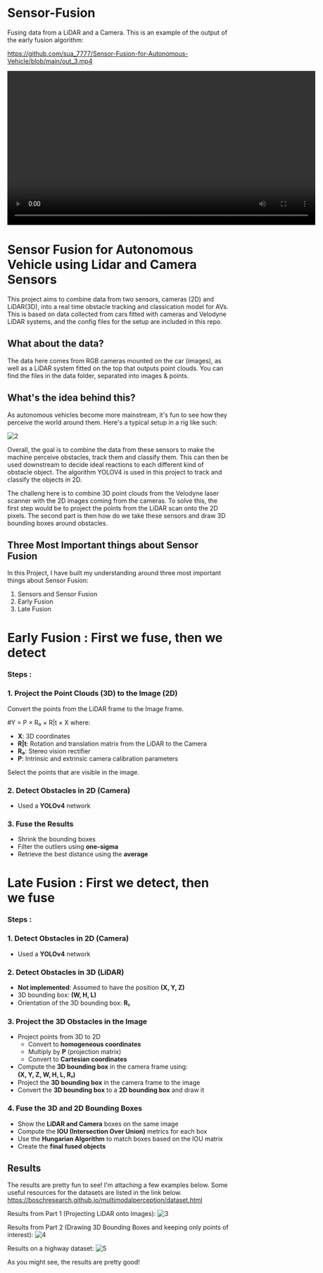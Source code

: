 # Sensor-Fusion
Fusing data from a LiDAR and a Camera. This is an example of the output of the early fusion algorithm:

https://github.com/sua_7777/Sensor-Fusion-for-Autonomous-Vehicle/blob/main/out_3.mp4

<video width="700" controls>
  <source src="Desktop/LidarFusion/videos/out_3.mp4" type="video/mp4">
</video>

# Sensor Fusion for Autonomous Vehicle using Lidar and Camera Sensors

This project aims to combine data from two sensors, cameras (2D) and LiDAR(3D), into a real time obstacle tracking and classication model for AVs. This is based on data collected from cars fitted with cameras and Velodyne LiDAR systems, and the config files for the setup are included in this repo.

## What about the data?

The data here comes from RGB cameras mounted on the car (images), as well as a LiDAR system fitted on the top that outputs point clouds. You can find the files in the data folder, separated into images & points.

## What's the idea behind this?

As autonomous vehicles become more mainstream, it's fun to see how they perceive the world around them. Here's a typical setup in a rig like such:

![2](https://github.com/user-attachments/assets/41f6ac46-870b-4e89-93d3-09164acf64fc)

Overall, the goal is to combine the data from these sensors to make the machine perceive obstacles, track them and classify them. This can then be used downstream to decide ideal reactions to each different kind of obstacle object. The algorithm YOLOV4 is used in this project to track and classify the objects in 2D. 

The challeng here is to combine 3D point clouds from the Velodyne laser scanner with the 2D images coming from the cameras.
To solve this, the first step would be to project the points from the LiDAR scan onto the 2D pixels. The second part is then how do we take these sensors and draw 3D bounding boxes around obstacles.

## Three Most Important things about Sensor Fusion

In this Project, I have built my understanding around three most important things about Sensor Fusion:

1. Sensors and Sensor Fusion
2. Early Fusion
3. Late Fusion

# Early Fusion : First we fuse, then we detect

### Steps :
### 1. Project the Point Clouds (3D) to the Image (2D)
Convert the points from the LiDAR frame to the Image frame.

#Y = P × R₀ × R|t × X
where:
- **X**: 3D coordinates  
- **R|t**: Rotation and translation matrix from the LiDAR to the Camera  
- **R₀**: Stereo vision rectifier  
- **P**: Intrinsic and extrinsic camera calibration parameters  

Select the points that are visible in the image.

### 2. Detect Obstacles in 2D (Camera)
- Used a **YOLOv4** network  

### 3. Fuse the Results
- Shrink the bounding boxes  
- Filter the outliers using **one-sigma**  
- Retrieve the best distance using the **average**  


# Late Fusion : First we detect, then we fuse

### Steps :
### 1. Detect Obstacles in 2D (Camera)
- Used a **YOLOv4** network  

### 2. Detect Obstacles in 3D (LiDAR)
- **Not implemented**: Assumed to have the position **(X, Y, Z)**  
- 3D bounding box: **(W, H, L)**  
- Orientation of the 3D bounding box: **Rᵧ**  

### 3. Project the 3D Obstacles in the Image
- Project points from 3D to 2D  
  - Convert to **homogeneous coordinates**  
  - Multiply by **P** (projection matrix)  
  - Convert to **Cartesian coordinates**  
- Compute the **3D bounding box** in the camera frame using:  
  **(X, Y, Z, W, H, L, Rᵧ)**  
- Project the **3D bounding box** in the camera frame to the image  
- Convert the **3D bounding box** to a **2D bounding box** and draw it  

### 4. Fuse the 3D and 2D Bounding Boxes
- Show the **LiDAR and Camera** boxes on the same image  
- Compute the **IOU (Intersection Over Union)** metrics for each box  
- Use the **Hungarian Algorithm** to match boxes based on the IOU matrix  
- Create the **final fused objects**  
    
## Results
The results are pretty fun to see! I'm attaching a few examples below. Some useful resources for the datasets are listed in the link below.
https://boschresearch.github.io/multimodalperception/dataset.html

Results from Part 1 (Projecting LiDAR onto Images):
![3](https://github.com/user-attachments/assets/b3fc2f69-7d22-4b8f-815c-3c690ab38353)

Results from Part 2 (Drawing 3D Bounding Boxes and keeping only points of interest):
![4](https://github.com/user-attachments/assets/7c8640f2-a949-481a-9972-f401dcf5c036)

Results on a highway dataset:
![5](https://github.com/user-attachments/assets/43031158-bdbc-4903-8faa-ba2ad9cc87cc)

As you might see, the results are pretty good!

